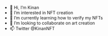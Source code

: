 - 👋 Hi, I’m Kinan
- 👀 I’m interested in NFT creation
- 🌱 I’m currently learning how to verify my NFTs
- 💞️ I’m looking to collaborate on art creation
- 📫 Twitter @KinanNFT

<!---
KinanF/KinanF is a ✨ special ✨ repository because its `README.md` (this file) appears on your GitHub profile.
You can click the Preview link to take a look at your changes.
--->

